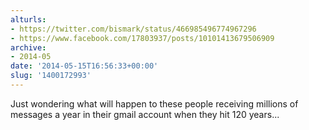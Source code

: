 ```yaml
---
alturls:
- https://twitter.com/bismark/status/466985496774967296
- https://www.facebook.com/17803937/posts/10101413679506909
archive:
- 2014-05
date: '2014-05-15T16:56:33+00:00'
slug: '1400172993'
---
```


Just wondering what will happen to these people receiving millions of messages a year in their gmail account when they hit 120 years...

